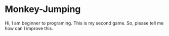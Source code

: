# Monkey-Jumping
Hi, I am beginner to programing. This is my second game. So, please tell me how can I improve this.
